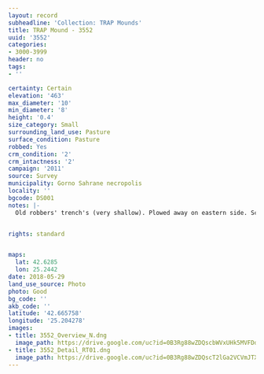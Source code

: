 ```yaml
---
layout: record
subheadline: 'Collection: TRAP Mounds'
title: TRAP Mound - 3552
uuid: '3552'
categories:
- 3000-3999
header: no
tags:
- ''

certainty: Certain
elevation: '463'
max_diameter: '10'
min_diameter: '8'
height: '0.4'
size_category: Small
surrounding_land_use: Pasture
surface_condition: Pasture
robbed: Yes
crm_condition: '2'
crm_intactness: '2'
campaign: '2011'
source: Survey
municipality: Gorno Sahrane necropolis
locality: ''
bgcode: DS001
notes: |-
  Old robbers' trench's (very shallow). Plowed away on eastern side. Scatter of medium-sized stones.


rights: standard


maps:
  lat: 42.6285
  lon: 25.2442
date: 2018-05-29
land_use_source: Photo
photo: Good
bg_code: ''
akb_code: ''
latitude: '42.665758'
longitude: '25.204278'
images:
- title: 3552_Overview_N.dng
  image_path: https://drive.google.com/uc?id=0B3Rg88wZDQscbWVxUHk5MVFDdEE
- title: 3552_Detail_RT01.dng
  image_path: https://drive.google.com/uc?id=0B3Rg88wZDQscT2lGa2VCVmJTX3c
---
```

